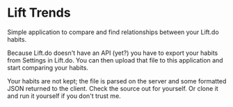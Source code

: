 Lift Trends
===========

Simple application to compare and find relationships between your Lift.do habits.

Because Lift.do doesn't have an API (yet?) you have to export your habits from Settings in Lift.do. You can then upload that file to this application and start comparing your habits.

Your habits are not kept; the file is parsed on the server and some formatted JSON returned to the client. Check the source out for yourself. Or clone it and run it yourself if you don't trust me.
